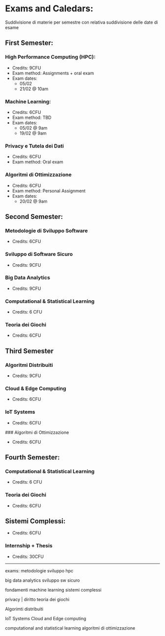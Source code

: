 # Exams and Caledars:

Suddivisione di materie per semestre con relativa suddivisione delle date di esame

## First Semester:

### High Performance Computing (HPC):
- Credits: 9CFU
- Exam method: Assignments + oral exam 
- Exam dates: 
    - 05/02
    - 21/02 @ 10am

### Machine Learning:
- Credits: 6CFU
- Exam method: TBD
- Exam dates:
    - 05/02 @ 9am
    - 19/02 @ 9am

### Privacy e Tutela dei Dati 
- Credits: 6CFU
- Exam method: Oral exam

### Algoritmi di Ottimizzazione
- Credits: 6CFU
- Exam method: Personal Assignment 
- Exam dates:
    - 20/02 @ 9am 

## Second Semester:

### Metodologie di Sviluppo Software 
- Credits: 6CFU

### Sviluppo di Software Sicuro 
- Credits: 9CFU

### Big Data Analytics 
- Credits: 9CFU

### Computational & Statistical Learning
- Credits: 6 CFU

### Teoria dei Giochi
- Credits: 6CFU 


## Third Semester

### Algoritmi Distribuiti
- Credits: 9CFU

### Cloud & Edge Computing 
- Credits: 6CFU

### IoT Systems
- Credits: 6CFU

### Algoritmi di Ottimizzazione
- Credits: 6CFU


## Fourth Semester:

### Computational & Statistical Learning
- Credits: 6 CFU

### Teoria dei Giochi
- Credits: 6CFU 

## Sistemi Complessi:
- Credits: 6CFU


### Internship + Thesis 
- Credits: 30CFU

--- 



exams:
metodologie sviluppo
hpc

big data analytics 
sviluppo sw sicuro

fondamenti machine learning 
sistemi complessi 

privacy | diritto 
teoria dei giochi 

Algorimti distribuiti 

IoT Systems 
Cloud and Edge computing 

computational and statistical learning 
algoritmi di ottimizzazione



